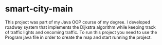 # smart-city-main
This project was part of my Java OOP course of my degree. I developed roadway system that implements the Dijkstra algorithm while keeping track of traffic lights and oncoming traffic. To run this project you need to use the Program java file in order to create the map and start running the project.
